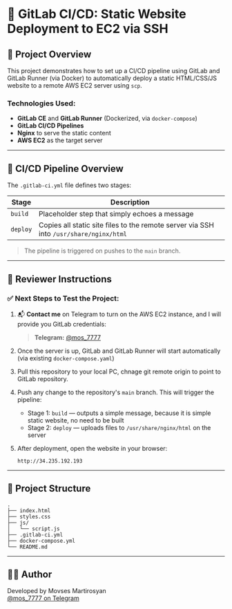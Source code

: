 # 🔧 GitLab CI/CD: Static Website Deployment to EC2 via SSH

## 📌 Project Overview

This project demonstrates how to set up a CI/CD pipeline using GitLab and GitLab Runner (via Docker) to automatically deploy a static HTML/CSS/JS website to a remote AWS EC2 server using `scp`.

### Technologies Used:
- **GitLab CE** and **GitLab Runner** (Dockerized, via `docker-compose`)
- **GitLab CI/CD Pipelines**
- **Nginx** to serve the static content
- **AWS EC2** as the target server

---

## 🚀 CI/CD Pipeline Overview

The `.gitlab-ci.yml` file defines two stages:

| Stage    | Description                                            |
|----------|--------------------------------------------------------|
| `build`  | Placeholder step that simply echoes a message          |
| `deploy` | Copies all static site files to the remote server via SSH into `/usr/share/nginx/html` |

> The pipeline is triggered on pushes to the `main` branch.

---

## 🧪 Reviewer Instructions

### ✅ Next Steps to Test the Project:

1. 📬 **Contact me** on Telegram to turn on the AWS EC2 instance, and I will provide you GitLab credentials:
   > **Telegram:** [@mos_7777](https://t.me/mos_7777)

2. Once the server is up, GitLab and GitLab Runner will start automatically (via existing `docker-compose.yaml`)

3. Pull this repository to your local PC, chnage git remote origin to point to GitLab repository.

5. Push any change to the repository's `main` branch. This will trigger the pipeline:
   - Stage 1: `build` — outputs a simple message, because it is simple static website, no need to be built
   - Stage 2: `deploy` — uploads files to `/usr/share/nginx/html` on the server

6. After deployment, open the website in your browser:
   ```
   http://34.235.192.193
   ```

---

## 📁 Project Structure

```
.
├── index.html
├── styles.css
├── js/
│   └── script.js
├── .gitlab-ci.yml
├── docker-compose.yml
└── README.md
```

---

## 👨‍💻 Author

Developed by Movses Martirosyan  
[@mos_7777 on Telegram](https://t.me/mos_7777)
